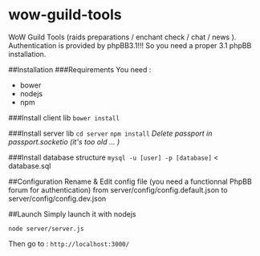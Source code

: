 # wow-guild-tools
WoW Guild Tools (raids preparations / enchant check / chat / news ).
Authentication is provided by phpBB3.1!!! So you need a proper 3.1 phpBB installation.

##Installation
###Requirements
You need : 

* bower 
* nodejs
* npm

###Install client lib 
`bower install`

###Install server lib
    `cd server`
    `npm install`
_Delete passport in passport.socketio (it's too old ... )_

###Install database structure
`mysql -u [user] -p [database]` < database.sql

##Configuration 
Rename & Edit config file (you need a functionnal PhpBB forum for authentication) from server/config/config.default.json to server/config/config.dev.json

##Launch
Simply launch it with nodejs 

`node server/server.js`

Then go to : `http://localhost:3000/`




